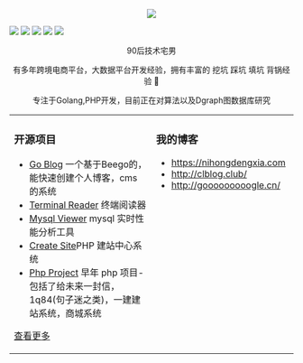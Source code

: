   
<p align="center">
  <img src="https://github-readme-stats.vercel.app/api?username=1920853199&show_icons=true&theme=graywhite"/>
</p>

![](https://github-profile-summary-cards.vercel.app/api/cards/profile-details?username=1920853199&theme=github)
![](https://github-profile-summary-cards.vercel.app/api/cards/repos-per-language?username=1920853199&theme=github)
![](https://github-profile-summary-cards.vercel.app/api/cards/most-commit-language?username=1920853199&theme=github)
![](https://github-profile-summary-cards.vercel.app/api/cards/stats?username=1920853199&theme=github)
![](https://github-profile-summary-cards.vercel.app/api/cards/productive-time?username=1920853199&theme=github)


<p align="center"> 90后技术宅男 </p>  
<p align="center"> 有多年跨境电商平台，大数据平台开发经验，拥有丰富的 挖坑 踩坑 填坑 背锅经验 🐶   </p>  
<p align="center"> 专注于Golang,PHP开发，目前正在对算法以及Dgraph图数据库研究</p>  


<table align="center"><tr>
<td valign="top" width="50%">

### 开源项目  
- [Go Blog](https://github.com/1920853199/go-blog) 一个基于Beego的，能快速创建个人博客，cms 的系统	
- [Terminal Reader](https://github.com/1920853199/terminal-reader) 终端阅读器 
- [Mysql Viewer](https://github.com/1920853199/mysql-viewer) mysql 实时性能分析工具
- [Create Site](https://github.com/1920853199/create-site)PHP 建站中心系统
- [Php Project](https://github.com/1920853199/php-project) 早年 php 项目-包括了给未来一封信，1q84(句子迷之类)，一建建站系统，商城系统  
   
[查看更多](https://github.com/1920853199/)	 

	
</td>
<td valign="top" width="50%">

### 我的博客
- https://nihongdengxia.com
- http://clblog.club/
- http://gooooooooogle.cn/

</td>
</tr></table>
